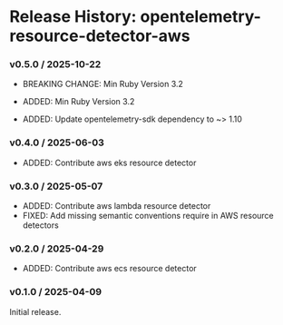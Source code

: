 # Release History: opentelemetry-resource-detector-aws

### v0.5.0 / 2025-10-22

* BREAKING CHANGE: Min Ruby Version 3.2

* ADDED: Min Ruby Version 3.2
* ADDED: Update opentelemetry-sdk dependency to ~> 1.10

### v0.4.0 / 2025-06-03

* ADDED: Contribute aws eks resource detector

### v0.3.0 / 2025-05-07

* ADDED: Contribute aws lambda resource detector
* FIXED: Add missing semantic conventions require in AWS resource detectors

### v0.2.0 / 2025-04-29

* ADDED: Contribute aws ecs resource detector

### v0.1.0 / 2025-04-09

Initial release.
